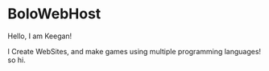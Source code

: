 # BoloWebHost
Hello, I am Keegan!

I Create WebSites, and make games using multiple programming languages!  so    hi.
